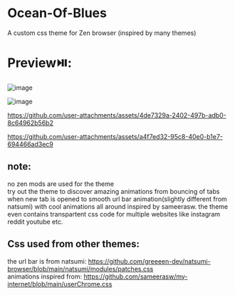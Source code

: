 # Ocean-Of-Blues
A custom css theme for Zen browser (inspired by many themes)


# Preview⏯️:
![image](https://github.com/user-attachments/assets/25b989bd-bd1d-40ef-a22b-a75a1606fa9c)

![image](https://github.com/user-attachments/assets/7c8a5648-392f-4f86-bbef-afcb9a76e00a)



https://github.com/user-attachments/assets/4de7329a-2402-497b-adb0-8c64962b56b2

https://github.com/user-attachments/assets/a4f7ed32-95c8-40e0-b1e7-694466ad3ec9



## note:
no zen mods are used for the theme</br>
try out the theme to discover amazing animations from bouncing of tabs when new tab is opened to smooth url bar animation(slightly different from natsumi) with cool animations all around inspired by sameerasw. the theme even contains transpartent css code for multiple websites like instagram reddit youtube etc.

## Css used from other themes:
the url bar is from natsumi: https://github.com/greeeen-dev/natsumi-browser/blob/main/natsumi/modules/patches.css </br>
animations inspired from: https://github.com/sameerasw/my-internet/blob/main/userChrome.css </br>
